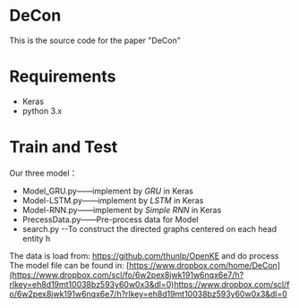 # DeCon

This is the source code for the paper  "DeCon"

# Requirements

- Keras
- python 3.x

# Train and Test

Our three model：

- Model_GRU.py——implement by *GRU* in Keras
- Model-LSTM.py——implement by *LSTM* in Keras
- Model-RNN.py——implement by *Simple RNN* in Keras
- PrecessData.py——Pre-process data for Model
- search.py --To construct the directed graphs centered on each head entity h

The data is load from: https://github.com/thunlp/OpenKE and do process
The model file can be found in: [https://www.dropbox.com/home/DeCon](https://www.dropbox.com/scl/fo/6w2pex8jwk191w6nqx6e7/h?rlkey=eh8d19mt10038bz593y60w0x3&dl=0)https://www.dropbox.com/scl/fo/6w2pex8jwk191w6nqx6e7/h?rlkey=eh8d19mt10038bz593y60w0x3&dl=0

